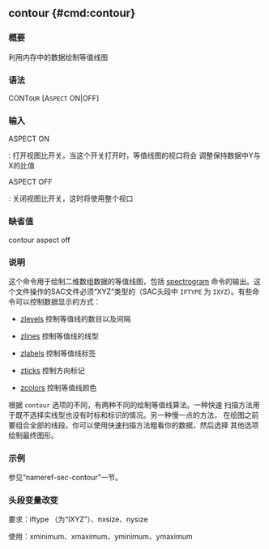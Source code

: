 ## contour {#cmd:contour}

### 概要

利用内存中的数据绘制等值线图

### 语法

CONT`OUR` \[A`SPECT` ON|OFF\]

### 输入

ASPECT ON

:   打开视图比开关。当这个开关打开时，等值线图的视口将会
    调整保持数据中Y与X的比值

ASPECT OFF

:   关闭视图比开关，这时将使用整个视口

### 缺省值

contour aspect off

### 说明

这个命令用于绘制二维数组数据的等值线图，包括
[spectrogram](/commands/spectrogram.html)
命令的输出。这个文件操作的SAC文件必须“XYZ”类型的（SAC头段中 `IFTYPE` 为
`IXYZ`）。有些命令可以控制数据显示的方式：

-   [zlevels](/commands/zlevels.html) 控制等值线的数目以及间隔

-   [zlines](/commands/zlines.html) 控制等值线的线型

-   [zlabels](/commands/zlabels.html) 控制等值线标签

-   [zticks](/commands/zticks.html) 控制方向标记

-   [zcolors](/commands/zcolors.html) 控制等值线颜色

根据 `contour` 选项的不同，有两种不同的绘制等值线算法。一种快速
扫描方法用于既不选择实线型也没有时标和标识的情况。另一种慢一点的方法，
在绘图之前要组合全部的线段。你可以使用快速扫描方法粗看你的数据，然后选择
其他选项绘制最终图形。

### 示例

参见“nameref-sec-contour”一节。

### 头段变量改变

要求：iftype （为“IXYZ”）、nxsize、nysize

使用：xminimum、xmaximum、yminimum、ymaximum
